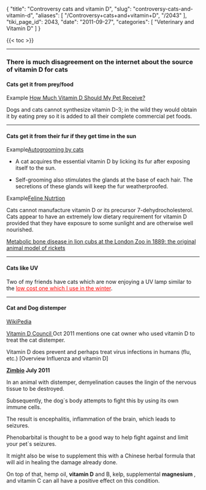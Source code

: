 {
  "title": "Controversy cats and vitamin D",
  "slug": "controversy-cats-and-vitamin-d",
  "aliases": [
    "/Controversy+cats+and+vitamin+D",
    "/2043"
  ],
  "tiki_page_id": 2043,
  "date": "2011-09-27",
  "categories": [
    "Veterinary and Vitamin D"
  ]
}

{{< toc >}}

---

### There is much disagreement on the internet about the source of vitamin D for cats

#### Cats get it from prey/food

Example [How Much Vitamin D Should My Pet Receive? ](http://www.2ndchance.info/birdsvitd.htm%20)

Dogs and cats cannot synthesize vitamin D-3; in the wild they would obtain it by eating prey so it is added to all their complete commercial pet foods.

---

#### Cats get it from their fur if they get time in the sun

Example[Autogrooming by cats](http://www.pawsonline.info/autogrooming.htm)

* A cat acquires the essential vitamin D by licking its fur after exposing itself to the sun.

* Self-grooming also stimulates the glands at the base of each hair. The secretions of these glands will keep the fur weatherproofed.

Example[Feline Nutrtion](http://maxshouse.com/feline_nutrition.htm)

Cats cannot manufacture vitamin D or its precursor 7-dehydrocholesterol.  Cats appear to have an extremely low dietary requirement for vitamin D provided that they have exposure to some sunlight and are otherwise well nourished.

[Metabolic bone disease in lion cubs at the London Zoo in 1889: the original animal model of rickets](http://www.ncbi.nlm.nih.gov/pubmed/20804612)

---

#### Cats like UV

Two of my friends have cats which are now enjoying a UV lamp similar to the <a href="/posts/low-cost-one-which-i-use-in-the-winter" style="color: red; text-decoration: underline;" title="This link has an unknown page_id: 982">low cost one which I use in the winter</a>.

---

#### Cat and Dog distemper

[WikiPedia](http://en.wikipedia.org/wiki/Feline_panleukopenia)

[Vitamin D Council ](http://blog.vitamindcouncil.org/2011/10/25/successful-treatment-for-feline-distemper/#comment-209) Oct 2011 mentions one cat owner who used vitamin D to treat the cat distemper.

Vitamin D does prevent and perhaps treat virus infections in humans (flu, etc.) <span>[Overview Influenza and vitamin D]</span>

 **[Zimbio](http://www.zimbio.com/Dog+Health+Information/articles/zyQCh4kA-Nj/Controlling+Seizures+Caused+Distemper) July 2011** 

In an animal with distemper, demyelination causes the lingin of the nervous tissue to be destroyed. 

Subsequently, the dog`s body attempts to fight this by using its own immune cells. 

The result is encephalitis, inflammation of the brain, which leads to seizures.

Phenobarbital is thought to be a good way to help fight against and limit your pet`s seizures. 

It might also be wise to supplement this with a Chinese herbal formula that will aid in healing the damage already done. 

On top of that, hemp oil,  **vitamin D**  and B, kelp, supplemental  **magnesium** , and vitamin C can all have a positive effect on this condition.
